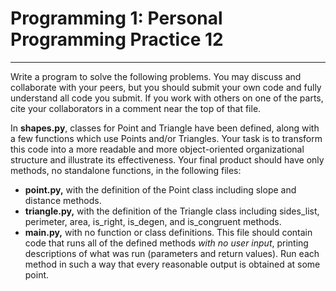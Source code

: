 # Programming 1: Personal Programming Practice 12

---

Write a program to solve the following problems. You may discuss and collaborate with your peers, but you should submit your own code and fully understand all code you submit. If you work with others on one of the parts, cite your collaborators in a comment near the top of that file.

In **shapes.py**, classes for Point and Triangle have been defined, along with a few functions which use Points and/or Triangles. Your task is to transform this code into a more readable and more object-oriented organizational structure and illustrate its effectiveness. Your final product should have only methods, no standalone functions, in the following files:
- **point.py,** with the definition of the Point class including slope and distance methods.
- **triangle.py,** with the definition of the Triangle class including sides_list, perimeter, area, is_right, is_degen, and is_congruent methods.
- **main.py,** with no function or class definitions. This file should contain code that runs all of the defined methods *with no user input*, printing descriptions of what was run (parameters and return values). Run each method in such a way that every reasonable output is obtained at some point.
